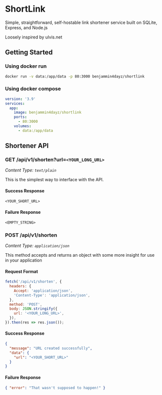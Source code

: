 # ShortLink

Simple, straightforward, self-hostable link shortener service built on SQLite, Express, and Node.js

Loosely inspired by ulvis.net

## Getting Started

### Using docker run

```bash
docker run -v data:/app/data -p 80:3000 benjammin4dayz/shortlink
```

### Using docker compose

```yaml
version: '3.9'
services:
  app:
    image: benjammin4dayz/shortlink
    ports:
      - 80:3000
    volumes:
      - data:/app/data
```

## Shortener API

### GET /api/v1/shorten?url=`<YOUR_LONG_URL>`

_Content Type: `text/plain`_

This is the simplest way to interface with the API.

#### Success Response

```txt
<YOUR_SHORT_URL>
```

#### Failure Response

```txt
<EMPTY_STRING>
```

### POST /api/v1/shorten

_Content Type: `application/json`_

This method accepts and returns an object with some more insight for use in your application

#### Request Format

```js
fetch('/api/v1/shorten', {
  headers: {
    Accept: 'application/json',
    'Content-Type': 'application/json',
  },
  method: 'POST',
  body: JSON.stringify({
    url: '<YOUR_LONG_URL>',
  }),
}).then(res => res.json());
```

#### Success Response

```json
{
  "message": "URL created successfully",
  "data": {
    "url": "<YOUR_SHORT_URL>"
  }
}
```

#### Failure Response

```json
{ "error": "That wasn't supposed to happen!" }
```

<!-- TODO:
    Implement graceful shutdowns where db is manually closed before releasing the process
    Server-side templating instead of static index (pug?)
    Rate Limiting w/ express-rate-limit or express-slow-down
-->
